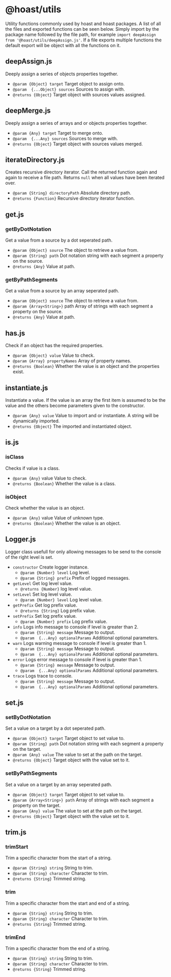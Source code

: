 # @hoast/utils

Utility functions commonly used by hoast and hoast packages. A list of all the files and exported functions can be seen below. Simply import by the package name followed by the file path, for example `import deepAssign from '@hoast/utils/deepAssign.js'`. If a file exports multiple functions the default export will be object with all the functions on it.

## deepAssign.js

Deeply assign a series of objects properties together.
- `@param {Object} target` Target object to assign onto.
- `@param  {...Object} sources` Sources to assign with.
- `@returns {Object}` Target object with sources values assigned.

## deepMerge.js

Deeply assign a series of arrays and or objects properties together.
- `@param {Any} target` Target to merge onto.
- `@param  {...Any} sources` Sources to merge with.
- `@returns {Object}` Target object with sources values merged.

## iterateDirectory.js

Creates recursive directory iterator. Call the returned function again and again to receive a file path. Returns `null` when all values have been iterated over.
- `@param {String} directoryPath` Absolute directory path.
- `@returns {Function}` Recursive directory iterator function.

## get.js

### getByDotNotation

Get a value from a source by a dot seperated path.
- `@param {Object} source` The object to retrieve a value from.
- `@param {String} path` Dot notation string with each segment a property on the source.
- `@returns {Any}` Value at path.

### getByPathSegments

Get a value from a source by an array seperated path.
- `@param {Object} source` The object to retrieve a value from.
- `@param {Array<String>}` path Array of strings with each segment a property on the source.
- `@returns {Any}` Value at path.

## has.js

Check if an object has the required properties.
- `@param {Object} value` Value to check.
- `@param {Array} propertyNames` Array of property names.
- `@returns {Boolean}` Whether the value is an object and the properties exist.

## instantiate.js

Instantiate a value. If the value is an array the first item is assumed to be the value and the others become parameters given to the constructor.
- `@param {Any} value` Value to import and or instantiate. A string will be dynamically imported.
- `@returns {Object}` The imported and instantiated object.

## is.js

### isClass

Checks if value is a class.
- `@param {Any}` value Value to check.
- `@returns {Boolean}` Whether the value is a class.

### isObject

Check whether the value is an object.
- `@param {Any}` value Value of unknown type.
- `@returns {Boolean}` Whether the value is an object.

## Logger.js

Logger class usefull for only allowing messages to be send to the console of the right level is set.
- `constructor` Create logger instance.
  - `@param {Number} level` Log level.
  - `@param {String} prefix` Prefix of logged messages.
- `getLevel` Get log level value.
  - `@returns {Number}` log level value.
- `setLevel` Set log level value.
  - `@param {Number} level` Log level value.
- `getPrefix` Get log prefix value.
  - `@returns {String}` Log prefix value.
- `setPrefix` Set log prefix value.
  - `@param {Number} prefix` Log prefix value.
- `info` Logs info message to console if level is greater than 2.
  - `@param {String} message` Message to output.
  - `@param  {...Any} optionalParams` Additional optional parameters.
- `warn` Logs warning message to console if level is greater than 1.
  - `@param {String} message` Message to output.
  - `@param  {...Any} optionalParams` Additional optional parameters.
- `error` Logs error message to console if level is greater than 1.
  - `@param {String} message` Message to output.
  - `@param  {...Any} optionalParams` Additional optional parameters.
- `trace` Logs trace to console.
  - `@param {String} message` Message to output.
  - `@param  {...Any} optionalParams` Additional optional parameters.

## set.js

### setByDotNotation

Set a value on a target by a dot seperated path.
- `@param {Object} target` Target object to set value to.
- `@param {String} path` Dot notation string with each segment a property on the target.
- `@param {Any} value` The value to set at the path on the target.
- `@returns {Object}` Target object with the value set to it.

### setByPathSegments

Set a value on a target by an array seperated path.
- `@param {Object} target` Target object to set value to.
- `@param {Array<String>} path` Array of strings with each segment a property on the target.
- `@param {Any} value` The value to set at the path on the target.
- `@returns {Object}` Target object with the value set to it.

## trim.js

### trimStart

Trim a specific character from the start of a string.
- `@param {String} string` String to trim.
- `@param {String} character` Character to trim.
- `@returns {String}` Trimmed string.

### trim

Trim a specific character from the start and end of a string.
- `@param {String} string` String to trim.
- `@param {String} character` Character to trim.
- `@returns {String}` Trimmed string.

### trimEnd

Trim a specific character from the end of a string.
- `@param {String} string` String to trim.
- `@param {String} character` Character to trim.
- `@returns {String}` Trimmed string.
